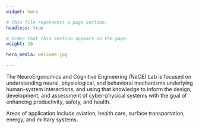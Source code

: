 ```yaml
---
widget: hero

# This file represents a page section.
headless: true

# Order that this section appears on the page.
weight: 10

hero_media: welcome.jpg

---
```


The NeuroErgonomics and Cognitive Engineering _(NeCE)_ Lab is focused on understanding neural, physiological, and behavioral mechanisms underlying human-system interactions, and using that knowledge to inform the design, development, and assessment of cyber-physical systems with the goal of enhancing productivity, safety, and health.

Areas of application include aviation, health care, surface transportation, energy, and military systems.
